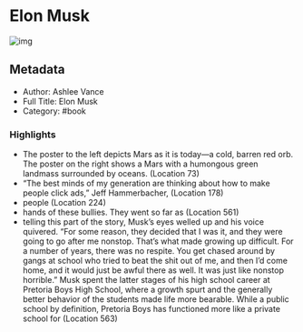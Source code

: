 # Elon Musk

![img](https://readwise-assets.s3.amazonaws.com/static/images/default-book-icon-9.63dbe834380e.png)

## Metadata

- Author: Ashlee Vance
- Full Title: Elon Musk
- Category: #book

### Highlights

- The poster to the left depicts Mars as it is today—a cold, barren red orb. The poster on the right shows a Mars with a humongous green landmass surrounded by oceans. (Location 73)
- “The best minds of my generation are thinking about how to make people click ads,” Jeff Hammerbacher, (Location 178)
- people (Location 224)
- hands of these bullies. They went so far as (Location 561)
- telling this part of the story, Musk’s eyes welled up and his voice quivered. “For some reason, they decided that I was it, and they were going to go after me nonstop. That’s what made growing up difficult. For a number of years, there was no respite. You get chased around by gangs at school who tried to beat the shit out of me, and then I’d come home, and it would just be awful there as well. It was just like nonstop horrible.” Musk spent the latter stages of his high school career at Pretoria Boys High School, where a growth spurt and the generally better behavior of the students made life more bearable. While a public school by definition, Pretoria Boys has functioned more like a private school for (Location 563)
